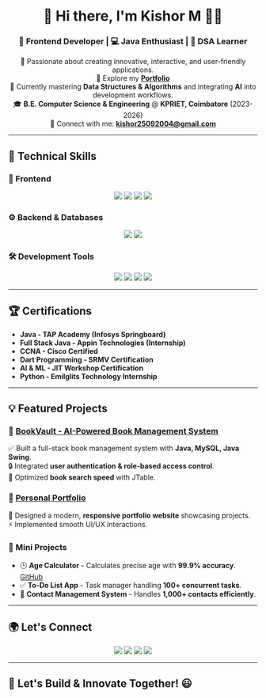 <div align="center">

# 🚀 Hi there, I'm **Kishor M** 👨‍💻

### 🎨 Frontend Developer | 💻 Java Enthusiast | 🧠 DSA Learner


🚀 Passionate about creating innovative, interactive, and user-friendly applications.  
🔭 Explore my **[Portfolio](https://kishor0925.github.io/MyPortfolio/)**  
🌱 Currently mastering **Data Structures & Algorithms** and integrating **AI** into development workflows.  
🎓 **B.E. Computer Science & Engineering** @ **KPRIET, Coimbatore** (2023-2026)  
📩 Connect with me: **kishor25092004@gmail.com**  

</div>

---

## 🚀 Technical Skills

### 🎨 Frontend
<p align="center">
<img src="https://img.icons8.com/color/50/html-5.png"/> 
<img src="https://img.icons8.com/color/50/css3.png"/> 
<img src="https://img.icons8.com/color/50/javascript.png"/> 
<img src="https://img.icons8.com/color/50/react-native.png"/>
</p>

### ⚙️ Backend & Databases
<p align="center">
<img src="https://img.icons8.com/color/50/java-coffee-cup-logo.png"/> 
<img src="https://img.icons8.com/color/50/mysql-logo.png"/>
</p>

### 🛠️ Development Tools
<p align="center">
<img src="https://img.icons8.com/color/50/visual-studio-code-2019.png"/> 
<img src="https://img.icons8.com/color/50/git.png"/> 
<img src="https://img.icons8.com/color/50/eclipse.png"/> 
<img src="https://img.icons8.com/color/50/cisco-router.png"/>
</p>

---

## 🏆 Certifications
- **Java - TAP Academy (Infosys Springboard)**  
- **Full Stack Java - Appin Technologies (Internship)**  
- **CCNA - Cisco Certified**  
- **Dart Programming - SRMV Certification**  
- **AI & ML - JIT Workshop Certification**  
- **Python - Emilglits Technology Internship**  

---

## 💡 Featured Projects
### 📌 [BookVault - AI-Powered Book Management System](https://github.com/kishor0925/BookManagements.git)
✅ Built a full-stack book management system with **Java, MySQL, Java Swing**.  
🔒 Integrated **user authentication & role-based access control**.  
🚀 Optimized **book search speed** with JTable.

### 📌 [Personal Portfolio](https://github.com/kishor0925/Portfolio)
🎨 Designed a modern, **responsive portfolio website** showcasing projects.  
⚡ Implemented smooth UI/UX interactions.

### 📌 Mini Projects
- 🕒 **Age Calculator** - Calculates precise age with **99.9% accuracy**. [GitHub](https://github.com/kishor0925/Java-Mini-Projects.git)
- ✅ **To-Do List App** - Task manager handling **100+ concurrent tasks**.
- 📇 **Contact Management System** - Handles **1,000+ contacts efficiently**.

---

## 🌍 Let's Connect
<p align="center">
<a href="https://linkedin.com/in/kishor25"><img src="https://img.shields.io/badge/LinkedIn-0077B5?style=for-the-badge&logo=linkedin&logoColor=white"/></a> 
<a href="https://github.com/kishor0925"><img src="https://img.shields.io/badge/GitHub-181717?style=for-the-badge&logo=github&logoColor=white"/></a> 
<a href="mailto:kishor25092004@gmail.com"><img src="https://img.shields.io/badge/Email-D14836?style=for-the-badge&logo=gmail&logoColor=white"/></a>
<a href="https://instagram.com/kishor25"><img src="https://img.shields.io/badge/Instagram-E4405F?style=for-the-badge&logo=instagram&logoColor=white"/></a>
</p>

---

## 🚀 Let's Build & Innovate Together! 😃
